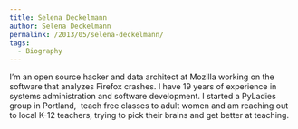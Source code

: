```yaml
---
title: Selena Deckelmann
author: Selena Deckelmann
permalink: /2013/05/selena-deckelmann/
tags:
  - Biography
---
```

I&#8217;m an open source hacker and data architect at Mozilla working on the software that analyzes Firefox crashes. I have 19 years of experience in systems administration and software development. I started a PyLadies group in Portland,  teach free classes to adult women and am reaching out to local K-12 teachers, trying to pick their brains and get better at teaching.
